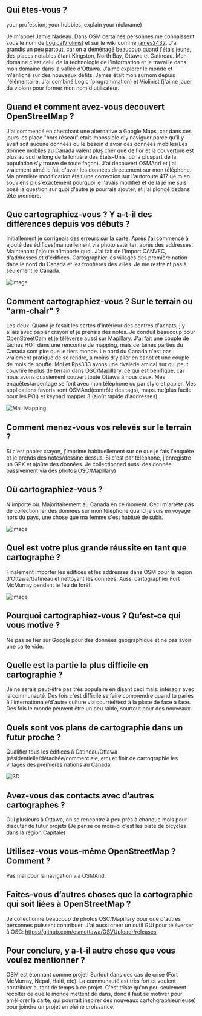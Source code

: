 ## Qui êtes-vous ?
your profession, your hobbies, explain your nickname)

Je m'appel Jamie Nadeau. Dans OSM certaines personnes me connaissent sous le nom de [LogicalViolinist](http://www.openstreetmap.org/user/LogicalViolinist) et sur le wiki comme [james2432](https://wiki.openstreetmap.org/wiki/User:James2432). J'ai grandis un peu partout, car on a déménagé beaucoup quand j'étais jeune, des places notables étant Kingston, North Bay, Ottawa et Gatineau. Mon domaine c'est celui de la technologie de l'information et je travaille dans mon domaine dans la vallée d'Ottawa. J'aime explorer le monde et m'enligné sur des nouveaux défits. James était mon surnom depuis l'élémentaire. J'ai combiné Logic (programmation) et Violinist (j'aime jouer du violon) pour former mon nom d'utilisateur.

## Quand et comment avez-vous découvert OpenStreetMap ?

 J'ai commencé en cherchant une alternative à Google Maps, car dans ces jours les place "hors réseau" était impossible d'y naviguer parce qu'il y avait soit aucune données ou le besoin d'avoir des données mobiles(Les donnée mobiles au Canada valent plus cher que de l'or et la couverture est plus au sud le long de la fontière des États-Unis, où la pluspart de la population s'y trouve de toute façon). J'ai découvert OSMAnd et j'ai vraiement aimé le fait d'avoir les données directement sur mon téléphone. Ma première modification était une correction sur l'autoroute 417 (je m'en souviens plus exactement pourquoi je l'avais modifié) et de là je me suis posé la question sur quoi d'autre je pourrais ajouter, et j'ai plongé dedans tête première.

## Que cartographiez-vous ? Y a-t-il des différences depuis vos débuts ?
 Initiallement je corrigeais des erreurs sur la carte. Après j'ai commencé à ajouté des édifices(manuellement via photo satélite), après des addresses. Maintenant j'ajoute n'importe quoi. J'ai fait de l'import CANVEC, d'addresses et d'édifices. Cartographier les villages des première nation dans le nord du Canada et les frontières des villes. Je me restreint pas à seulement le Canada.

![image](https://photos.smugmug.com/OSM/Screenshots/Mapper-in-the-Spotlight/Jamie-Nadeau/i-FzNvrTC/0/01e26752/XL/image%20%281%29-XL.png)


## Comment cartographiez-vous ? Sur le terrain ou "arm-chair" ?

Les deux. Quand je fesait les cartes d'intérieur des centres d'achats, j'y allais avec papier crayon et je prenais des notes. Je conduit beaucoup pour OpenStreetCam et je téléverse aussi sur Mapillary. J'ai fait une couple de tâches HOT dans une rencontre de mapping, mais certaines parties du Canada sont pire que le tiers monde. Le nord du Canada n'est pas vraiement pratique de se rendre, a moins d'y aller en canot et une couple de mois de bouffe. Moi et Rps333 avons une rivalerie amical sur qui peut couvrire le plus de terrain dans OSC/Mapillary, ce qui est bénifique, car nous avons quasiement couvert toute Ottawa à nous deux. Mes enquêtes/arpentage se font avec mon téléphone ou par stylo et papier. Mes applications favoris sont OSMAnd(contrôle des tags), maps.me(plus facile pour les POI) et keypad mapper 3 (ajoût rapide d'addresses)

![Mall Mapping](https://photos.smugmug.com/OSM/Screenshots/Mapper-in-the-Spotlight/Jamie-Nadeau/i-Cs2TvxB/0/27c41ab4/X2/image%20%283%29-X2.png)

## Comment menez-vous vos relevés sur le terrain ?

 Si c'est papier crayon, j'imprime habituellement sur ce que je fais l'enquête et je prends des notes/dessine dessus. Si c'est par téléphone, j'enregistre un GPX et ajoûte des données. Je collectionned aussi des donnée passivement via des photos(OSC/Mapillary)

## Où cartographiez-vous ?
 N'importe où. Majoritairement au Canada en ce moment. Ceci m'arrête pas de collectionner des données sur mon téléphone quand je suis en voyage hors du pays, une chose que ma femme s'est habitué de subir.

![image](https://photos.smugmug.com/OSM/Screenshots/Mapper-in-the-Spotlight/Jamie-Nadeau/i-vqB5Hwc/0/0eebce0a/L/image%20%282%29-L.png
)
## Quel est votre plus grande réussite en tant que cartographe ?
 Finalement importer les édifices et les addresses dans OSM pour la région d'Ottawa/Gatineau et nettoyant les données. Aussi cartographier Fort McMurray pendant le feu de forêt.

 ![image](https://photos.smugmug.com/OSM/Screenshots/Mapper-in-the-Spotlight/Jamie-Nadeau/i-R2j3pPW/0/cd11d987/L/image%20%284%29-L.png)

## Pourquoi cartographiez-vous ? Qu’est-ce qui vous motive ?
 Ne pas se fier sur Google pour des données géographique et ne pas avoir une carte vide.

## Quelle est la partie la plus difficile en cartographie ?
 Je ne serais peut-être pas très populaire en disant ceci mais: intéragir avec la communauté. Des fois c'est difficile se faire comprendre quand tu parles à l'internationale/d'autre culture via courriel/text à la place de face à face. Des fois le monde peuvent être un peu raide, sourtout pour des nouveaux.

## Quels sont vos plans de cartographie dans un futur proche ?
 Qualifier tous les édifices à Gatineau/Ottawa (résidentielle/détachée/commerciale, etc) et finir de cartographié les villages des premières nations au Canada.

 ![3D](https://photos.smugmug.com/OSM/Screenshots/Mapper-in-the-Spotlight/Jamie-Nadeau/i-648Cdfq/0/fffcedcf/X2/image%20%285%29-X2.png)

## Avez-vous des contacts avec d’autres cartographes ?
 Oui plusieurs à Ottawa, on se rencontre à peu près à chanque mois pour discuter de futur projets (Je pense ce mois-ci c'est les piste de bicycles dans la région Capitale)

## Utilisez-vous vous-même OpenStreetMap ? Comment ?
 Pas mal pour la navigation via OSMAnd.

## Faites-vous d’autres choses que la cartographie qui soit liées à OpenStreetMap ?
 Je collectionne beaucoup de photos OSC/Mapillary pour que d'autres personnes puissent contribuer. J'ai aussi créer un outil GUI pour téléverser à OSC: https://github.com/osmottawa/OSVUploadr/releases

## Pour conclure, y a-t-il autre chose que vous voulez mentionner ?
 OSM est étonnant comme projet! Surtout dans des cas de crise (Fort McMurray, Nepal, Haiti, etc). La communauté est très fort et veulent contribuer autant de temps à ce projet. C'est triste qu'on peu seulement récolter ce que le monde mettent de dans, donc il faut se motiver pour améliorer la carte, qui pourrait inspirer des nouveaux cartohgraphieur(euse) pour joindre un projet en pleine croissance.
